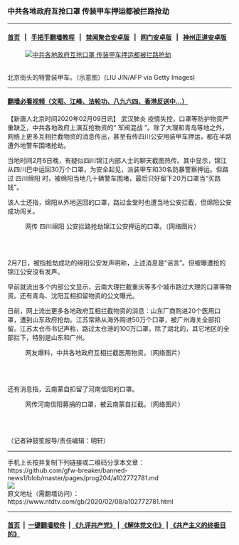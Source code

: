 ### 中共各地政府互抢口罩 传装甲车押运都被拦路抢劫
------------------------

#### [首页](https://github.com/gfw-breaker/banned-news1/blob/master/README.md) &nbsp;&nbsp;|&nbsp;&nbsp; [手把手翻墙教程](https://github.com/gfw-breaker/guides/wiki) &nbsp;&nbsp;|&nbsp;&nbsp; [禁闻聚合安卓版](https://github.com/gfw-breaker/bn-android) &nbsp;&nbsp;|&nbsp;&nbsp; [网门安卓版](https://github.com/oGate2/oGate) &nbsp;&nbsp;|&nbsp;&nbsp; [神州正道安卓版](https://github.com/SzzdOgate/update) 



<div><div class="featured_image">
 <a href="https://i.ntdtv.com/assets/uploads/2020/02/GettyImages-91183476.jpg" target="_blank">
  <figure>
   <img alt="中共各地政府互抢口罩 传装甲车押运都被拦路抢劫" src="https://i.ntdtv.com/assets/uploads/2020/02/GettyImages-91183476-800x450.jpg"/>
  </figure><br/>
 </a>
 <span class="caption">
  北京街头的特警装甲车。（示意图）(LIU JIN/AFP via Getty Images)
 </span>
</div>
</div><hr/>

#### [翻墙必看视频（文昭、江峰、法轮功、八九六四、香港反送中...）](https://github.com/gfw-breaker/banned-news1/blob/master/pages/link3.md)

<div><div class="post_content" itemprop="articleBody">
 <p>
  【新唐人北京时间2020年02月09日讯】
  <ok href="https://www.ntdtv.com/gb/武汉肺炎.htm">
   武汉肺炎
  </ok>
  疫情失控，口罩等防护物资严重缺乏，中共各地政府上演互抢物资的“
  <ok href="https://www.ntdtv.com/gb/军阀混战.htm">
   军阀混战
  </ok>
  ”。除了大理和青岛等地之外，网络上更多互相拦截物资的消息传出，甚至有传四川公安用装甲车押运，都在半路遭外地警车围堵抢劫。
 </p>
 <p>
  当地时间2月6日晚，有疑似四川锦江内部人士的聊天截图热传。其中显示，锦江从四川巴中运回30万个口罩，为安全起见，派装甲车和30名防暴警察押运。但路过
  <ok href="https://www.ntdtv.com/gb/四川绵阳.htm">
   四川绵阳
  </ok>
  时，被绵阳当地几十辆警车围堵，最后只好留下20万口罩当“买路钱”。
 </p>
 <p>
  该人士还指，绵阳从外地运回的口罩，路过金堂时也遭当地公安拦截，但绵阳公安成功闯关。
 </p>
 <figure class="wp-caption aligncenter" id="attachment_102772783" style="width: 600px">
  <img alt="" class="size-medium wp-image-102772783" src="https://i.ntdtv.com/assets/uploads/2020/02/0la1j3C-600x902.jpg">
   <br/><figcaption class="wp-caption-text">
    网传
    <ok href="https://www.ntdtv.com/gb/四川绵阳.htm">
     四川绵阳
    </ok>
    公安拦路抢劫锦江公安押运的口罩。（网络图片）
   </figcaption><br/>
  </img>
 </figure><br/>
 <p>
  2月7日，被指抢劫成功的绵阳公安发声明称，上述消息是“谣言”。但被曝遭抢的锦江公安没有发声。
 </p>
 <p>
  早前就流出多个内部公文显示，云南大理拦截重庆等多个城市路过大理的口罩等物资。还有青岛、沈阳互相扣留物资的公文曝光。
 </p>
 <p>
  日前，网上流出更多各地政府互相拦截物资的消息：山东厂商购进20个医用口罩，遭到山东政府抢劫。江苏常熟从海外购进50万个口罩，被广州海关全部扣留。江苏太仓市书记声称，路过太仓港的100万口罩，除了湖北的，其它地区的全部拦下，特别是山东和广州。
 </p>
 <figure class="wp-caption aligncenter" id="attachment_102772784" style="width: 600px">
  <img alt="" class="size-medium wp-image-102772784" src="https://i.ntdtv.com/assets/uploads/2020/02/5ufwoR7-600x1008.jpg">
   <br/><figcaption class="wp-caption-text">
    网友爆料，中共各地政府互相拦截医用物资。（网络图片）
   </figcaption><br/>
  </img>
 </figure><br/>
 <p>
  还有消息指，云南蒙自扣留了河南信阳的口罩。
 </p>
 <figure class="wp-caption aligncenter" id="attachment_102772785" style="width: 600px">
  <img alt="" class="size-medium wp-image-102772785" src="https://i.ntdtv.com/assets/uploads/2020/02/dAhUoAo-600x800.jpg"/>
  <br/><figcaption class="wp-caption-text">
   网传河南信阳募捐的口罩，被云南蒙自拦截。（网络图片）
  </figcaption><br/>
 </figure><br/>
 <p>
  （记者钟鼓笙报导/责任编辑：明轩）
 </p>
 <div class="single_ad">
 </div>
</div>
</div>
<hr/>
手机上长按并复制下列链接或二维码分享本文章：<br/>
https://github.com/gfw-breaker/banned-news1/blob/master/pages/prog204/a102772781.md <br/>
<a href='https://github.com/gfw-breaker/banned-news1/blob/master/pages/prog204/a102772781.md'><img src='https://github.com/gfw-breaker/banned-news1/blob/master/pages/prog204/a102772781.md.png'/></a> <br/>
原文地址（需翻墙访问）：https://www.ntdtv.com/gb/2020/02/08/a102772781.html


------------------------
#### [首页](https://github.com/gfw-breaker/banned-news1/blob/master/README.md) &nbsp;|&nbsp; [一键翻墙软件](https://github.com/gfw-breaker/nogfw/blob/master/README.md) &nbsp;| [《九评共产党》](https://github.com/gfw-breaker/9ping.md/blob/master/README.md#九评之一评共产党是什么) | [《解体党文化》](https://github.com/gfw-breaker/jtdwh.md/blob/master/README.md) | [《共产主义的终极目的》](https://github.com/gfw-breaker/gczydzjmd.md/blob/master/README.md)


<img src='http://gfw-breaker.win/banned-news/pages/prog204/a102772781.md' width='0px' height='0px'/>